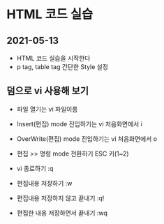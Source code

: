 # HTML 코드 실습

## 2021-05-13
* HTML 코드 실습을 시작한다
* p tag, table tag 간단한 Style 설정

## 덤으로 vi 사용해 보기
* 파일 열기는  vi 파일이름
* Insert(편집) mode 진입하기는  vi 처음화면에서 i
* OverWrite(편집) mode 진입하기는  vi 처음화면에서 o

* 편집 >> 명령 mode 전환하기
ESC 키(1~2)
* vi 종료하기 :q 
* 편집내용 저장하기 :w
* 편집내용 저장하지 않고 끝내기 :q!
* 편집한 내용 저장하면서 끝내기 :wq
